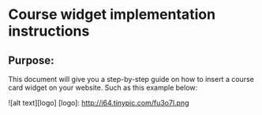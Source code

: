 # Course widget implementation instructions

## Purpose:
This document will give you a step-by-step guide on how to insert a course card widget on your website. Such as this example below:

![alt text][logo]
[logo]: http://i64.tinypic.com/fu3o7l.png
